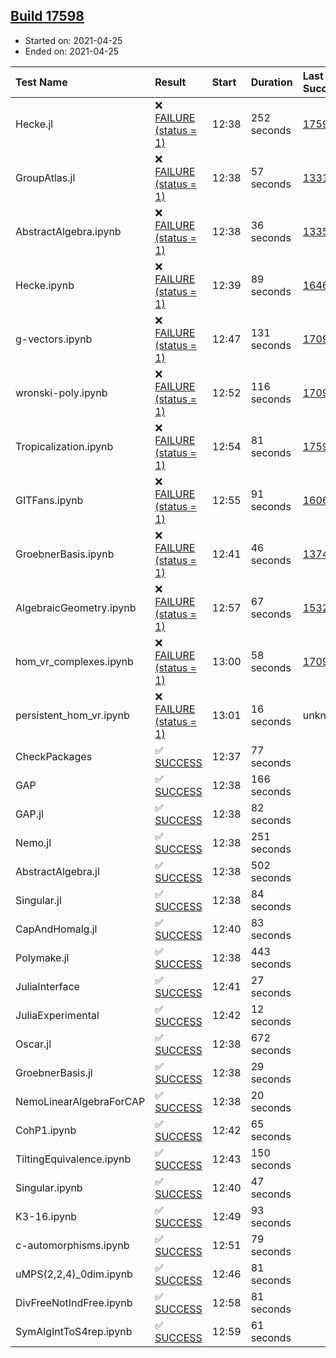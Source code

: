 ## [Build 17598](https://oscarci.mathematik.uni-kl.de/job/oscar/17598/)

* Started on: 2021-04-25
* Ended on: 2021-04-25

| Test Name    | Result | Start | Duration | Last Success | First Failure |
|:-------------|:-------|:------|:---------|:-------------|:--------------|
| Hecke.jl | ❌ [FAILURE (status = 1)](https://oscarci.mathematik.uni-kl.de/job/oscar/17598/artifact/logs/build-17598/Hecke.jl.log) | 12:38 | 252 seconds | [17597](https://oscarci.mathematik.uni-kl.de/job/oscar/17597/) | [17598](https://oscarci.mathematik.uni-kl.de/job/oscar/17598/) |
| GroupAtlas.jl | ❌ [FAILURE (status = 1)](https://oscarci.mathematik.uni-kl.de/job/oscar/17598/artifact/logs/build-17598/GroupAtlas.jl.log) | 12:38 | 57 seconds | [13311](https://oscarci.mathematik.uni-kl.de/job/oscar/13311/) | [13312](https://oscarci.mathematik.uni-kl.de/job/oscar/13312/) |
| AbstractAlgebra.ipynb | ❌ [FAILURE (status = 1)](https://oscarci.mathematik.uni-kl.de/job/oscar/17598/artifact/logs/build-17598/AbstractAlgebra.ipynb.log) | 12:38 | 36 seconds | [13355](https://oscarci.mathematik.uni-kl.de/job/oscar/13355/) | [13356](https://oscarci.mathematik.uni-kl.de/job/oscar/13356/) |
| Hecke.ipynb | ❌ [FAILURE (status = 1)](https://oscarci.mathematik.uni-kl.de/job/oscar/17598/artifact/logs/build-17598/Hecke.ipynb.log) | 12:39 | 89 seconds | [16463](https://oscarci.mathematik.uni-kl.de/job/oscar/16463/) | [16464](https://oscarci.mathematik.uni-kl.de/job/oscar/16464/) |
| g-vectors.ipynb | ❌ [FAILURE (status = 1)](https://oscarci.mathematik.uni-kl.de/job/oscar/17598/artifact/logs/build-17598/g-vectors.ipynb.log) | 12:47 | 131 seconds | [17099](https://oscarci.mathematik.uni-kl.de/job/oscar/17099/) | [17100](https://oscarci.mathematik.uni-kl.de/job/oscar/17100/) |
| wronski-poly.ipynb | ❌ [FAILURE (status = 1)](https://oscarci.mathematik.uni-kl.de/job/oscar/17598/artifact/logs/build-17598/wronski-poly.ipynb.log) | 12:52 | 116 seconds | [17098](https://oscarci.mathematik.uni-kl.de/job/oscar/17098/) | [17099](https://oscarci.mathematik.uni-kl.de/job/oscar/17099/) |
| Tropicalization.ipynb | ❌ [FAILURE (status = 1)](https://oscarci.mathematik.uni-kl.de/job/oscar/17598/artifact/logs/build-17598/Tropicalization.ipynb.log) | 12:54 | 81 seconds | [17596](https://oscarci.mathematik.uni-kl.de/job/oscar/17596/) | [17597](https://oscarci.mathematik.uni-kl.de/job/oscar/17597/) |
| GITFans.ipynb | ❌ [FAILURE (status = 1)](https://oscarci.mathematik.uni-kl.de/job/oscar/17598/artifact/logs/build-17598/GITFans.ipynb.log) | 12:55 | 91 seconds | [16068](https://oscarci.mathematik.uni-kl.de/job/oscar/16068/) | [16069](https://oscarci.mathematik.uni-kl.de/job/oscar/16069/) |
| GroebnerBasis.ipynb | ❌ [FAILURE (status = 1)](https://oscarci.mathematik.uni-kl.de/job/oscar/17598/artifact/logs/build-17598/GroebnerBasis.ipynb.log) | 12:41 | 46 seconds | [13748](https://oscarci.mathematik.uni-kl.de/job/oscar/13748/) | [13749](https://oscarci.mathematik.uni-kl.de/job/oscar/13749/) |
| AlgebraicGeometry.ipynb | ❌ [FAILURE (status = 1)](https://oscarci.mathematik.uni-kl.de/job/oscar/17598/artifact/logs/build-17598/AlgebraicGeometry.ipynb.log) | 12:57 | 67 seconds | [15322](https://oscarci.mathematik.uni-kl.de/job/oscar/15322/) | [15323](https://oscarci.mathematik.uni-kl.de/job/oscar/15323/) |
| hom_vr_complexes.ipynb | ❌ [FAILURE (status = 1)](https://oscarci.mathematik.uni-kl.de/job/oscar/17598/artifact/logs/build-17598/hom_vr_complexes.ipynb.log) | 13:00 | 58 seconds | [17099](https://oscarci.mathematik.uni-kl.de/job/oscar/17099/) | [17100](https://oscarci.mathematik.uni-kl.de/job/oscar/17100/) |
| persistent_hom_vr.ipynb | ❌ [FAILURE (status = 1)](https://oscarci.mathematik.uni-kl.de/job/oscar/17598/artifact/logs/build-17598/persistent_hom_vr.ipynb.log) | 13:01 | 16 seconds | unknown | unknown |
| CheckPackages | ✅ [SUCCESS](https://oscarci.mathematik.uni-kl.de/job/oscar/17598/artifact/logs/build-17598/CheckPackages.log) | 12:37 | 77 seconds |  |  |
| GAP | ✅ [SUCCESS](https://oscarci.mathematik.uni-kl.de/job/oscar/17598/artifact/logs/build-17598/GAP.log) | 12:38 | 166 seconds |  |  |
| GAP.jl | ✅ [SUCCESS](https://oscarci.mathematik.uni-kl.de/job/oscar/17598/artifact/logs/build-17598/GAP.jl.log) | 12:38 | 82 seconds |  |  |
| Nemo.jl | ✅ [SUCCESS](https://oscarci.mathematik.uni-kl.de/job/oscar/17598/artifact/logs/build-17598/Nemo.jl.log) | 12:38 | 251 seconds |  |  |
| AbstractAlgebra.jl | ✅ [SUCCESS](https://oscarci.mathematik.uni-kl.de/job/oscar/17598/artifact/logs/build-17598/AbstractAlgebra.jl.log) | 12:38 | 502 seconds |  |  |
| Singular.jl | ✅ [SUCCESS](https://oscarci.mathematik.uni-kl.de/job/oscar/17598/artifact/logs/build-17598/Singular.jl.log) | 12:38 | 84 seconds |  |  |
| CapAndHomalg.jl | ✅ [SUCCESS](https://oscarci.mathematik.uni-kl.de/job/oscar/17598/artifact/logs/build-17598/CapAndHomalg.jl.log) | 12:40 | 83 seconds |  |  |
| Polymake.jl | ✅ [SUCCESS](https://oscarci.mathematik.uni-kl.de/job/oscar/17598/artifact/logs/build-17598/Polymake.jl.log) | 12:38 | 443 seconds |  |  |
| JuliaInterface | ✅ [SUCCESS](https://oscarci.mathematik.uni-kl.de/job/oscar/17598/artifact/logs/build-17598/JuliaInterface.log) | 12:41 | 27 seconds |  |  |
| JuliaExperimental | ✅ [SUCCESS](https://oscarci.mathematik.uni-kl.de/job/oscar/17598/artifact/logs/build-17598/JuliaExperimental.log) | 12:42 | 12 seconds |  |  |
| Oscar.jl | ✅ [SUCCESS](https://oscarci.mathematik.uni-kl.de/job/oscar/17598/artifact/logs/build-17598/Oscar.jl.log) | 12:38 | 672 seconds |  |  |
| GroebnerBasis.jl | ✅ [SUCCESS](https://oscarci.mathematik.uni-kl.de/job/oscar/17598/artifact/logs/build-17598/GroebnerBasis.jl.log) | 12:38 | 29 seconds |  |  |
| NemoLinearAlgebraForCAP | ✅ [SUCCESS](https://oscarci.mathematik.uni-kl.de/job/oscar/17598/artifact/logs/build-17598/NemoLinearAlgebraForCAP.log) | 12:38 | 20 seconds |  |  |
| CohP1.ipynb | ✅ [SUCCESS](https://oscarci.mathematik.uni-kl.de/job/oscar/17598/artifact/logs/build-17598/CohP1.ipynb.log) | 12:42 | 65 seconds |  |  |
| TiltingEquivalence.ipynb | ✅ [SUCCESS](https://oscarci.mathematik.uni-kl.de/job/oscar/17598/artifact/logs/build-17598/TiltingEquivalence.ipynb.log) | 12:43 | 150 seconds |  |  |
| Singular.ipynb | ✅ [SUCCESS](https://oscarci.mathematik.uni-kl.de/job/oscar/17598/artifact/logs/build-17598/Singular.ipynb.log) | 12:40 | 47 seconds |  |  |
| K3-16.ipynb | ✅ [SUCCESS](https://oscarci.mathematik.uni-kl.de/job/oscar/17598/artifact/logs/build-17598/K3-16.ipynb.log) | 12:49 | 93 seconds |  |  |
| c-automorphisms.ipynb | ✅ [SUCCESS](https://oscarci.mathematik.uni-kl.de/job/oscar/17598/artifact/logs/build-17598/c-automorphisms.ipynb.log) | 12:51 | 79 seconds |  |  |
| uMPS(2,2,4)_0dim.ipynb | ✅ [SUCCESS](https://oscarci.mathematik.uni-kl.de/job/oscar/17598/artifact/logs/build-17598/uMPS-2-2-4-_0dim.ipynb.log) | 12:46 | 81 seconds |  |  |
| DivFreeNotIndFree.ipynb | ✅ [SUCCESS](https://oscarci.mathematik.uni-kl.de/job/oscar/17598/artifact/logs/build-17598/DivFreeNotIndFree.ipynb.log) | 12:58 | 81 seconds |  |  |
| SymAlgIntToS4rep.ipynb | ✅ [SUCCESS](https://oscarci.mathematik.uni-kl.de/job/oscar/17598/artifact/logs/build-17598/SymAlgIntToS4rep.ipynb.log) | 12:59 | 61 seconds |  |  |
